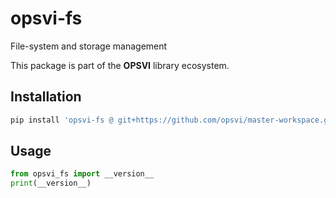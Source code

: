 # opsvi-fs

File-system and storage management

This package is part of the **OPSVI** library ecosystem.

## Installation

```bash
pip install 'opsvi-fs @ git+https://github.com/opsvi/master-workspace.git#subdirectory=libs/opsvi-fs'
```

## Usage

```python
from opsvi_fs import __version__
print(__version__)
```

